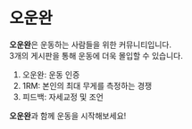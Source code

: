 # 오운완
**오운완**은 운동하는 사람들을 위한 커뮤니티입니다. <br/>
3개의 게시판을 통해 운동에 더욱 몰입할 수 있습니다.

<ol>
  <li>오운완: 운동 인증</li>
  <li>1RM: 본인의 최대 무게를 측정하는 경쟁</li>
  <li>피드백: 자세교정 및 조언</li>
</ol>

**오운완**과 함께 운동을 시작해보세요!
